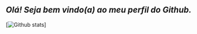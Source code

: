 ## __*Olá! Seja bem vindo(a) ao meu perfil do Github.*__
[![Github stats](https://github-readme-stats.vercel.app/api?username=Jonasnascimento335&theme=dark)]
